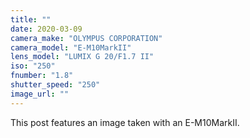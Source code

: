 ```yaml
---
title: ""
date: 2020-03-09
camera_make: "OLYMPUS CORPORATION"
camera_model: "E-M10MarkII"
lens_model: "LUMIX G 20/F1.7 II"
iso: "250"
fnumber: "1.8"
shutter_speed: "250"
image_url: ""
---
```


This post features an image taken with an E-M10MarkII.